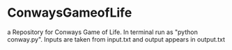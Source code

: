 # ConwaysGameofLife
a Repository for Conways Game of Life.
In terminal run as "python conway.py". Inputs are taken from input.txt and output appears in output.txt
